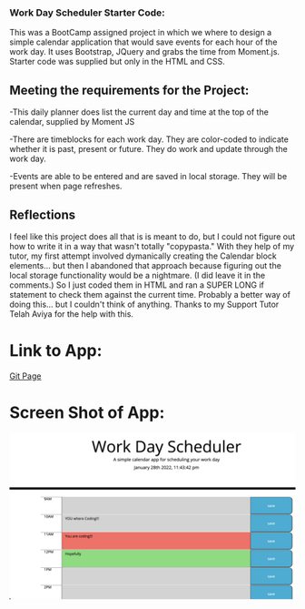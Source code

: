 ### Work Day Scheduler Starter Code:

This was a BootCamp assigned project in which we where to design a simple calendar application that would save events for each hour of the work day.  It uses Bootstrap, JQuery and grabs the time from Moment.js.  Starter code was supplied but only in the HTML and CSS.  

## Meeting the requirements for the Project:

-This daily planner does list the current day and time at the top of the calendar, supplied by Moment JS

-There are timeblocks for each work day.  They are color-coded to indicate whether it is past, present or future.  They do work and update through the work day. 

-Events are able to be entered and are saved in local storage.  They will be present when page refreshes.

## Reflections
I feel like this project does all that is is meant to do, but I could not figure out how to write it in a way that wasn't totally "copypasta."  With they help of my tutor, my first attempt involved dymanically creating the Calendar block elements... but then I abandoned that approach because figuring out the local storage functionality would be a nightmare. (I did leave it in the comments.) So I just coded them in HTML and ran a SUPER LONG if statement to check them against the current time.  Probably a better way of doing this... but I couldn't think of anything.  Thanks to my Support Tutor Telah Aviya for the help with this. 


# Link to App:
<a href="">Git Page</a>

# Screen Shot of App:
![Image-of-Main-Page](./assets/images/Screen-Shot.png)
